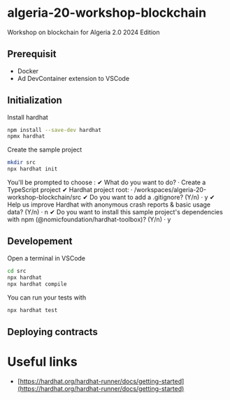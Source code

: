 # algeria-20-workshop-blockchain
Workshop on blockchain for Algeria 2.0  2024 Edition

## Prerequisit 

- Docker
- Ad DevContainer extension to VSCode 

## Initialization

Install hardhat
```bash
npm install --save-dev hardhat
npmx hardhat
```

Create the sample project
```bash
mkdir src
npx hardhat init
```
You'll be prompted to choose :
✔ What do you want to do? · Create a TypeScript project
✔ Hardhat project root: · /workspaces/algeria-20-workshop-blockchain/src
✔ Do you want to add a .gitignore? (Y/n) · y
✔ Help us improve Hardhat with anonymous crash reports & basic usage data? (Y/n) · n
✔ Do you want to install this sample project's dependencies with npm (@nomicfoundation/hardhat-toolbox)? (Y/n) · y


## Developement 

Open a terminal in VSCode 

```bash
cd src
npx hardhat
npx hardhat compile
```

You can run your tests with
```bash
npx hardhat test
```
## Deploying contracts 


# Useful links 

- [https://hardhat.org/hardhat-runner/docs/getting-started](https://hardhat.org/hardhat-runner/docs/getting-started)
